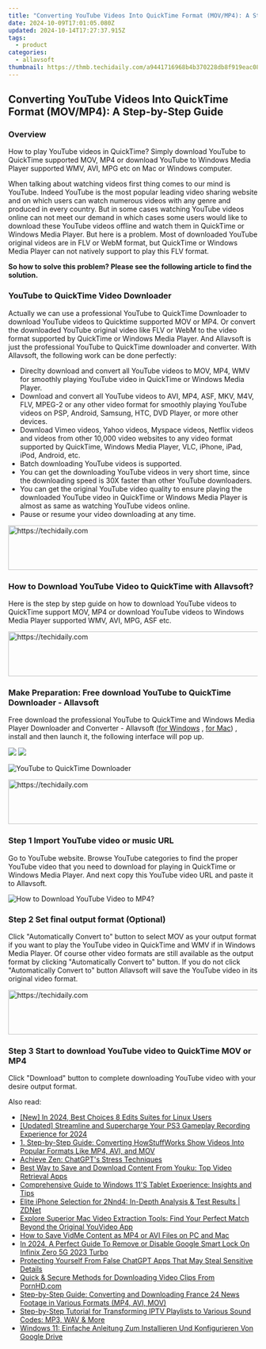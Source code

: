 ```yaml
---
title: "Converting YouTube Videos Into QuickTime Format (MOV/MP4): A Step-by-Step Guide"
date: 2024-10-09T17:01:05.080Z
updated: 2024-10-14T17:27:37.915Z
tags:
  - product
categories:
  - allavsoft
thumbnail: https://thmb.techidaily.com/a9441716968b4b370228db8f919eac0889d914a97cb067222fedd44de8e1315f.jpg
---
```


## Converting YouTube Videos Into QuickTime Format (MOV/MP4): A Step-by-Step Guide

### Overview

How to play YouTube videos in QuickTime? Simply download YouTube to QuickTime supported MOV, MP4 or download YouTube to Windows Media Player supported WMV, AVI, MPG etc on Mac or Windows computer.

When talking about watching videos first thing comes to our mind is YouTube. Indeed YouTube is the most popular leading video sharing website and on which users can watch numerous videos with any genre and produced in every country. But in some cases watching YouTube videos online can not meet our demand in which cases some users would like to download these YouTube videos offline and watch them in QuickTime or Windows Media Player. But here is a problem. Most of downloaded YouTube original videos are in FLV or WebM format, but QuickTime or Windows Media Player can not natively support to play this FLV format.

**So how to solve this problem? Please see the following article to find the solution.**

### YouTube to QuickTime Video Downloader

Actually we can use a professional YouTube to QuickTime Downloader to download YouTube videos to Quicktime supported MOV or MP4\. Or convert the downloaded YouTube original video like FLV or WebM to the video format supported by QuickTime or Windows Media Player. And Allavsoft is just the professional YouTube to QuickTime downloader and converter. With Allavsoft, the following work can be done perfectly:

* Direclty download and convert all YouTube videos to MOV, MP4, WMV for smoothly playing YouTube video in QuickTime or Windows Media Player.
* Download and convert all YouTube videos to AVI, MP4, ASF, MKV, M4V, FLV, MPEG-2 or any other video format for smoothly playing YouTube videos on PSP, Android, Samsung, HTC, DVD Player, or more other devices.
* Download Vimeo videos, Yahoo videos, Myspace videos, Netflix videos and videos from other 10,000 video websites to any video format supported by QuickTime, Windows Media Player, VLC, iPhone, iPad, iPod, Android, etc.
* Batch downloading YouTube videos is supported.
* You can get the downloading YouTube videos in very short time, since the downloading speed is 30X faster than other YouTube downloaders.
* You can get the original YouTube video quality to ensure playing the downloaded YouTube video in QuickTime or Windows Media Player is almost as same as watching YouTube videos online.
* Pause or resume your video downloading at any time.

<!-- affiliate ads begin -->
<a href="https://dhgate.sjv.io/c/5597632/1172027/12108" target="_top" id="1172027">
  <img src="//a.impactradius-go.com/display-ad/12108-1172027" border="0" alt="https://techidaily.com" width="728" height="90"/>
</a>
<img height="0" width="0" src="https://dhgate.sjv.io/i/5597632/1172027/12108" style="position:absolute;visibility:hidden;" border="0" />
<!-- affiliate ads end -->

### How to Download YouTube Video to QuickTime with Allavsoft?

Here is the step by step guide on how to download YouTube videos to QuickTime support MOV, MP4 or download YouTube videos to Windows Media Player supported WMV, AVI, MPG, ASF etc.

<!-- affiliate ads begin -->
<a href="https://ephamedtechinc.pxf.io/c/5597632/2137223/26400" target="_top" id="2137223">
  <img src="//a.impactradius-go.com/display-ad/26400-2137223" border="0" alt="https://techidaily.com" width="728" height="90"/>
</a>
<img height="0" width="0" src="https://ephamedtechinc.pxf.io/i/5597632/2137223/26400" style="position:absolute;visibility:hidden;" border="0" />
<!-- affiliate ads end -->

### Make Preparation: Free download YouTube to QuickTime Downloader - Allavsoft

Free download the professional YouTube to QuickTime and Windows Media Player Downloader and Converter - Allavsoft ([for Windows](https://tools.techidaily.com/allavsoft/products/) , [for Mac](https://tools.techidaily.com/allavsoft/products/)) , install and then launch it, the following interface will pop up.

[![](https://www.allavsoft.com/how-to/../images/how-to/free-download-win.jpg)](https://tools.techidaily.com/allavsoft/products/) [![](https://www.allavsoft.com/how-to/../images/how-to/free-download-mac.jpg)](https://tools.techidaily.com/allavsoft/products/)

![YouTube to QuickTime Downloader](https://www.allavsoft.com/how-to/../images/allavsoft/screen-shot-600.jpg)

<!-- affiliate ads begin -->
<a href="https://wigfever.sjv.io/c/5597632/2014854/22899" target="_top" id="2014854">
  <img src="//a.impactradius-go.com/display-ad/22899-2014854" border="0" alt="https://techidaily.com" width="728" height="90"/>
</a>
<img height="0" width="0" src="https://wigfever.sjv.io/i/5597632/2014854/22899" style="position:absolute;visibility:hidden;" border="0" />
<!-- affiliate ads end -->

### Step 1 Import YouTube video or music URL

Go to YouTube website. Browse YouTube categories to find the proper YouTube video that you need to download for playing in QuickTime or Windows Media Player. And next copy this YouTube video URL and paste it to Allavsoft.

![How to Download YouTube Video to MP4?](https://www.allavsoft.com/how-to/../images/how-to/download-rtmp-video/download-rtmp-video.jpg)

### Step 2 Set final output format (Optional)

Click "Automatically Convert to" button to select MOV as your output format if you want to play the YouTube video in QuickTime and WMV if in Windows Media Player. Of course other video formats are still available as the output format by clicking "Automatically Convert to" button. If you do not click "Automatically Convert to" button Allavsoft will save the YouTube video in its original video format.

<!-- affiliate ads begin -->
<a href="https://appsumo.8odi.net/c/5597632/2112008/7443" target="_top" id="2112008">
  <img src="//a.impactradius-go.com/display-ad/7443-2112008" border="0" alt="https://techidaily.com" width="728" height="90"/>
</a>
<img height="0" width="0" src="https://appsumo.8odi.net/i/5597632/2112008/7443" style="position:absolute;visibility:hidden;" border="0" />
<!-- affiliate ads end -->

### Step 3 Start to download YouTube video to QuickTime MOV or MP4

Click "Download" button to complete downloading YouTube video with your desire output format.

<ins class="adsbygoogle"
     style="display:block"
     data-ad-format="autorelaxed"
     data-ad-client="ca-pub-7571918770474297"
     data-ad-slot="1223367746"></ins>

<ins class="adsbygoogle"
     style="display:block"
     data-ad-client="ca-pub-7571918770474297"
     data-ad-slot="8358498916"
     data-ad-format="auto"
     data-full-width-responsive="true"></ins>

<span class="atpl-alsoreadstyle">Also read:</span>
<div><ul>
<li><a href="https://facebook-record-videos.techidaily.com/new-in-2024-best-choices-8-edits-suites-for-linux-users/"><u>[New] In 2024, Best Choices 8 Edits Suites for Linux Users</u></a></li>
<li><a href="https://screen-sharing-recording.techidaily.com/updated-streamline-and-supercharge-your-ps3-gameplay-recording-experience-for-2024/"><u>[Updated] Streamline and Supercharge Your PS3 Gameplay Recording Experience for 2024</u></a></li>
<li><a href="https://win-reviews.techidaily.com/1-step-by-step-guide-converting-howstuffworks-show-videos-into-popular-formats-like-mp4-avi-and-mov/"><u>1. Step-by-Step Guide: Converting HowStuffWorks Show Videos Into Popular Formats Like MP4, AVI, and MOV</u></a></li>
<li><a href="https://tech-hub.techidaily.com/achieve-zen-chatgpts-stress-techniques/"><u>Achieve Zen: ChatGPT's Stress Techniques</u></a></li>
<li><a href="https://win-reviews.techidaily.com/best-way-to-save-and-download-content-from-youku-top-video-retrieval-apps/"><u>Best Way to Save and Download Content From Youku: Top Video Retrieval Apps</u></a></li>
<li><a href="https://tech-recovery.techidaily.com/comprehensive-guide-to-windows-11s-tablet-experience-insights-and-tips/"><u>Comprehensive Guide to Windows 11'S Tablet Experience: Insights and Tips</u></a></li>
<li><a href="https://tech-hub.techidaily.com/elite-iphone-selection-for-2nnd4-in-depth-analysis-and-test-results-zdnet/"><u>Elite iPhone Selection for 2Nnd4: In-Depth Analysis & Test Results | ZDNet</u></a></li>
<li><a href="https://win-reviews.techidaily.com/explore-superior-mac-video-extraction-tools-find-your-perfect-match-beyond-the-original-youvideo-app/"><u>Explore Superior Mac Video Extraction Tools: Find Your Perfect Match Beyond the Original YouVideo App</u></a></li>
<li><a href="https://win-reviews.techidaily.com/how-to-save-vidme-content-as-mp4-or-avi-files-on-pc-and-mac/"><u>How to Save VidMe Content as MP4 or AVI Files on PC and Mac</u></a></li>
<li><a href="https://unlock-android.techidaily.com/in-2024-a-perfect-guide-to-remove-or-disable-google-smart-lock-on-infinix-zero-5g-2023-turbo-by-drfone-android/"><u>In 2024, A Perfect Guide To Remove or Disable Google Smart Lock On Infinix Zero 5G 2023 Turbo</u></a></li>
<li><a href="https://tech-haven.techidaily.com/protecting-yourself-from-false-chatgpt-apps-that-may-steal-sensitive-details/"><u>Protecting Yourself From False ChatGPT Apps That May Steal Sensitive Details</u></a></li>
<li><a href="https://win-reviews.techidaily.com/quick-and-secure-methods-for-downloading-video-clips-from-pornhdcom/"><u>Quick & Secure Methods for Downloading Video Clips From PornHD.com</u></a></li>
<li><a href="https://win-reviews.techidaily.com/step-by-step-guide-converting-and-downloading-france-24-news-footage-in-various-formats-mp4-avi-mov/"><u>Step-by-Step Guide: Converting and Downloading France 24 News Footage in Various Formats (MP4, AVI, MOV)</u></a></li>
<li><a href="https://win-reviews.techidaily.com/step-by-step-tutorial-for-transforming-iptv-playlists-to-various-sound-codes-mp3-wav-and-more/"><u>Step-by-Step Tutorial for Transforming IPTV Playlists to Various Sound Codes: MP3, WAV & More</u></a></li>
<li><a href="https://win-advanced.techidaily.com/windows-11-einfache-anleitung-zum-installieren-und-konfigurieren-von-google-drive/"><u>Windows 11: Einfache Anleitung Zum Installieren Und Konfigurieren Von Google Drive</u></a></li>
</ul></div>

